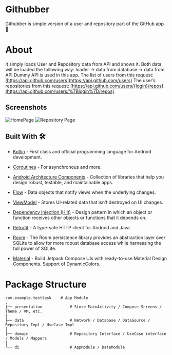 # Githubber
Githubber is simple version of a user and repository part of the GitHub app 📱
# About
It simply loads User and Repository data from API and shows it. Both data will be loaded the following way: loader → data from database → data from API Dummy API is used in this app. 
The list of users from this request: [https://api.github.com/users](https://api.github.com/users) 
The user’s repositories from this request: [https://api.github.com/users/{login}/repos](https://api.github.com/users/%7Blogin%7D/repos)
## Screenshots
![HomePage](https://user-images.githubusercontent.com/91286770/215276531-31e1ab04-9b3b-4617-abf0-abc2bbaa1026.png)
![Repository Page](https://user-images.githubusercontent.com/91286770/215276543-1333e7c1-0830-4dc7-99d6-6edd5a487880.png)
## Built With  🛠
-  [Kotlin](https://kotlinlang.org/)  - First class and official programming language for Android development.
-  [Coroutines](https://kotlinlang.org/docs/reference/coroutines-overview.html)  - For asynchronous and more.
-  [Android Architecture Components](https://developer.android.com/topic/libraries/architecture) - Collection of libraries that help you design robust, testable, and maintainable apps.

- [Flow](https://developer.android.com/kotlin/flow)  - Data objects that notify views when the underlying changes.
- [ViewModel](https://developer.android.com/topic/libraries/architecture/viewmodel)  - Stores UI-related data that isn't destroyed on UI changes.
- [Dependency Injection (Hilt)](https://developer.android.com/training/dependency-injection) - Design pattern in which an object or function receives other objects or functions that it depends on.
- [Retrofit](https://square.github.io/retrofit/)  - A type-safe HTTP client for Android and Java.
- [Room](https://developer.android.com/jetpack/androidx/releases/room) - The Room persistence library provides an abstraction layer over SQLite to allow for more robust database access while harnessing the full power of SQLite.
- [Material](https://developer.android.com/jetpack/androidx/releases/compose-material) - Build Jetpack Compose UIs with ready-to-use Material Design Components. Support of DynamicColors.
# Package Structure

```
com.example.testtask    # App Module
.
├── presentation            # Store MainActivity / Compose Screens / Theme / VM, etc.
│
├── data                    # Network / Database / DataSource / Repository Impl / UseCase Impl
│
├── domain                  # Repository Interface / UseCase interface / Models / Mappers
│
└── di                      # AppModule / DataModule
